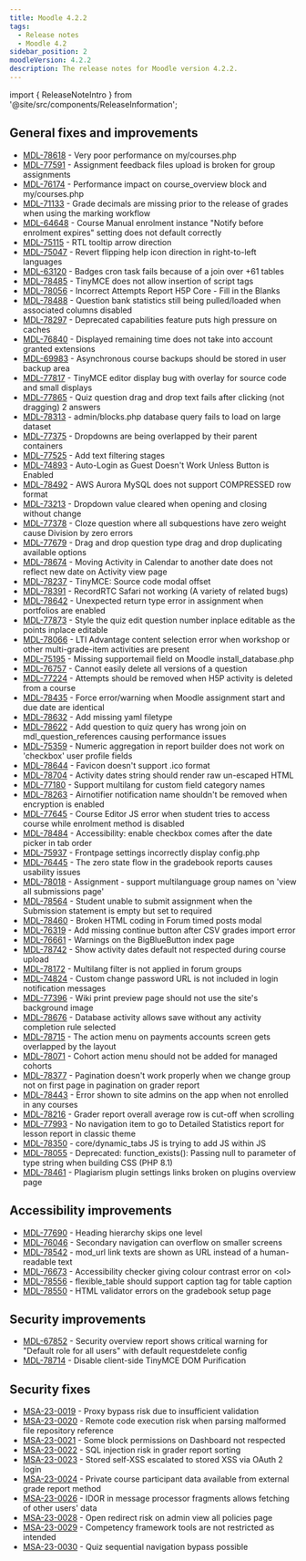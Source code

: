 ```yaml
---
title: Moodle 4.2.2
tags:
  - Release notes
  - Moodle 4.2
sidebar_position: 2
moodleVersion: 4.2.2
description: The release notes for Moodle version 4.2.2.
---
```


import { ReleaseNoteIntro } from '@site/src/components/ReleaseInformation';

<ReleaseNoteIntro releaseName={frontMatter.moodleVersion} />

## General fixes and improvements
<!-- cspell:disable -->
- [MDL-78618](https://tracker.moodle.org/browse/MDL-78618) - Very poor performance on my/courses.php
- [MDL-77591](https://tracker.moodle.org/browse/MDL-77591) - Assignment feedback files upload is broken for group assignments
- [MDL-76174](https://tracker.moodle.org/browse/MDL-76174) - Performance impact on course_overview block and my/courses.php
- [MDL-71133](https://tracker.moodle.org/browse/MDL-71133) - Grade decimals are missing prior to the release of grades when using the marking workflow
- [MDL-64648](https://tracker.moodle.org/browse/MDL-64648) - Course Manual enrolment instance "Notify before enrolment expires" setting does not default correctly
- [MDL-75115](https://tracker.moodle.org/browse/MDL-75115) - RTL tooltip arrow direction
- [MDL-75047](https://tracker.moodle.org/browse/MDL-75047) -  Revert flipping help icon direction in right-to-left languages
- [MDL-63120](https://tracker.moodle.org/browse/MDL-63120) - Badges cron task fails because of a join over +61 tables
- [MDL-78485](https://tracker.moodle.org/browse/MDL-78485) - TinyMCE does not allow insertion of script tags
- [MDL-78056](https://tracker.moodle.org/browse/MDL-78056) - Incorrect Attempts Report H5P Core - Fill in the Blanks
- [MDL-78488](https://tracker.moodle.org/browse/MDL-78488) - Question bank statistics still being pulled/loaded when associated columns disabled
- [MDL-78297](https://tracker.moodle.org/browse/MDL-78297) - Deprecated capabilities feature puts high pressure on caches
- [MDL-76840](https://tracker.moodle.org/browse/MDL-76840) - Displayed remaining time does not take into account granted extensions
- [MDL-69983](https://tracker.moodle.org/browse/MDL-69983) - Asynchronous course backups should be stored in user backup area
- [MDL-77817](https://tracker.moodle.org/browse/MDL-77817) - TinyMCE editor display bug with overlay for source code and small displays
- [MDL-77865](https://tracker.moodle.org/browse/MDL-77865) - Quiz question drag and drop text fails after clicking (not dragging) 2 answers
- [MDL-78313](https://tracker.moodle.org/browse/MDL-78313) - admin/blocks.php database query fails to load on large dataset
- [MDL-77375](https://tracker.moodle.org/browse/MDL-77375) - Dropdowns are being overlapped by their parent containers
- [MDL-77525](https://tracker.moodle.org/browse/MDL-77525) - Add text filtering stages
- [MDL-74893](https://tracker.moodle.org/browse/MDL-74893) - Auto-Login as Guest Doesn't Work Unless Button is Enabled
- [MDL-78492](https://tracker.moodle.org/browse/MDL-78492) - AWS Aurora MySQL does not support COMPRESSED row format
- [MDL-73213](https://tracker.moodle.org/browse/MDL-73213) - Dropdown value cleared when opening and closing without change
- [MDL-77378](https://tracker.moodle.org/browse/MDL-77378) - Cloze question where all subquestions have zero weight cause Division by zero errors
- [MDL-77679](https://tracker.moodle.org/browse/MDL-77679) - Drag and drop question type drag and drop duplicating available options
- [MDL-78674](https://tracker.moodle.org/browse/MDL-78674) - Moving Activity  in Calendar to another date does not reflect new date on Activity view page
- [MDL-78237](https://tracker.moodle.org/browse/MDL-78237) - TinyMCE: Source code modal offset
- [MDL-78391](https://tracker.moodle.org/browse/MDL-78391) - RecordRTC Safari not working (A variety of related bugs)
- [MDL-78642](https://tracker.moodle.org/browse/MDL-78642) - Unexpected return type error in assignment when portfolios are enabled
- [MDL-77873](https://tracker.moodle.org/browse/MDL-77873) - Style the quiz edit question number inplace editable as the points inplace editable
- [MDL-78066](https://tracker.moodle.org/browse/MDL-78066) - LTI Advantage content selection error when workshop or other multi-grade-item activities are present
- [MDL-75195](https://tracker.moodle.org/browse/MDL-75195) - Missing supportemail field on Moodle install_database.php
- [MDL-76757](https://tracker.moodle.org/browse/MDL-76757) - Cannot easily delete all versions of a question
- [MDL-77224](https://tracker.moodle.org/browse/MDL-77224) - Attempts should be removed when H5P activity is deleted from a course
- [MDL-78435](https://tracker.moodle.org/browse/MDL-78435) - Force error/warning when Moodle assignment start and due date are identical
- [MDL-78632](https://tracker.moodle.org/browse/MDL-78632) - Add missing yaml filetype
- [MDL-78622](https://tracker.moodle.org/browse/MDL-78622) - Add question to quiz query has wrong join on mdl_question_references causing performance issues
- [MDL-75359](https://tracker.moodle.org/browse/MDL-75359) - Numeric aggregation in report builder does not work on 'checkbox' user profile fields
- [MDL-78644](https://tracker.moodle.org/browse/MDL-78644) - Favicon doesn't support .ico format
- [MDL-78704](https://tracker.moodle.org/browse/MDL-78704) - Activity dates string should render raw un-escaped HTML
- [MDL-77180](https://tracker.moodle.org/browse/MDL-77180) - Support multilang for custom field category names
- [MDL-78263](https://tracker.moodle.org/browse/MDL-78263) - Airnotifier notification name shouldn't be removed when encryption is enabled
- [MDL-77645](https://tracker.moodle.org/browse/MDL-77645) - Course Editor JS error when student tries to access course while enrolment method is disabled
- [MDL-78484](https://tracker.moodle.org/browse/MDL-78484) - Accessibility: enable checkbox comes after the date picker in tab order
- [MDL-75937](https://tracker.moodle.org/browse/MDL-75937) - Frontpage settings incorrectly display config.php
- [MDL-76445](https://tracker.moodle.org/browse/MDL-76445) - The zero state flow in the gradebook reports causes usability issues
- [MDL-78018](https://tracker.moodle.org/browse/MDL-78018) - Assignment - support multilanguage group names on 'view all submissions page'
- [MDL-78564](https://tracker.moodle.org/browse/MDL-78564) - Student unable to submit assignment when the Submission statement is empty but set to required
- [MDL-78460](https://tracker.moodle.org/browse/MDL-78460) - Broken HTML coding in Forum timed posts modal
- [MDL-76319](https://tracker.moodle.org/browse/MDL-76319) - Add missing continue button after CSV grades import error
- [MDL-76661](https://tracker.moodle.org/browse/MDL-76661) - Warnings on the BigBlueButton index page
- [MDL-78742](https://tracker.moodle.org/browse/MDL-78742) - Show activity dates default not respected during course upload
- [MDL-78172](https://tracker.moodle.org/browse/MDL-78172) - Multilang filter is not applied in forum groups
- [MDL-74824](https://tracker.moodle.org/browse/MDL-74824) - Custom change password URL is not included in login notification messages
- [MDL-77396](https://tracker.moodle.org/browse/MDL-77396) - Wiki print preview page should not use the site's background image
- [MDL-78676](https://tracker.moodle.org/browse/MDL-78676) - Database activity allows save without any activity completion rule selected
- [MDL-78715](https://tracker.moodle.org/browse/MDL-78715) - The action menu on payments accounts screen gets overlapped by the layout
- [MDL-78071](https://tracker.moodle.org/browse/MDL-78071) - Cohort action menu should not be added for managed cohorts
- [MDL-78377](https://tracker.moodle.org/browse/MDL-78377) - Pagination doesn't work properly when we change group not on first page in pagination on grader report
- [MDL-78443](https://tracker.moodle.org/browse/MDL-78443) - Error shown to site admins on the app when not enrolled in any courses
- [MDL-78216](https://tracker.moodle.org/browse/MDL-78216) - Grader report overall average row is cut-off when scrolling
- [MDL-77993](https://tracker.moodle.org/browse/MDL-77993) - No navigation item to go to Detailed Statistics report for lesson report in classic theme
- [MDL-78350](https://tracker.moodle.org/browse/MDL-78350) - core/dynamic_tabs JS is trying to add JS within JS
- [MDL-78055](https://tracker.moodle.org/browse/MDL-78055) - Deprecated: function_exists(): Passing null to parameter of type string when building CSS (PHP 8.1)
- [MDL-78461](https://tracker.moodle.org/browse/MDL-78461) - Plagiarism plugin settings links broken on plugins overview page
<!-- cspell:enable -->

## Accessibility improvements
<!-- cspell:disable -->
- [MDL-77690](https://tracker.moodle.org/browse/MDL-77690) - Heading hierarchy skips one level
- [MDL-76046](https://tracker.moodle.org/browse/MDL-76046) - Secondary navigation can overflow on smaller screens
- [MDL-78542](https://tracker.moodle.org/browse/MDL-78542) - mod_url link texts are shown as URL instead of a human-readable text
- [MDL-76673](https://tracker.moodle.org/browse/MDL-76673) - Accessibility checker giving colour contrast error on &lt;ol&gt;
- [MDL-78556](https://tracker.moodle.org/browse/MDL-78556) - flexible_table should support caption tag for table caption
- [MDL-78550](https://tracker.moodle.org/browse/MDL-78550) - HTML validator errors on the gradebook setup page
<!-- cspell:enable -->

## Security improvements
<!-- cspell:disable -->
- [MDL-67852](https://tracker.moodle.org/browse/MDL-67852) - Security overview report shows critical warning for "Default role for all users" with default requestdelete config
- [MDL-78714](https://tracker.moodle.org/browse/MDL-78714) - Disable client-side TinyMCE DOM Purification
<!-- cspell:enable -->

## Security fixes
<!-- cspell:disable -->
- [MSA-23-0019](https://moodle.org/mod/forum/discuss.php?d=449640) - Proxy bypass risk due to insufficient validation
- [MSA-23-0020](https://moodle.org/mod/forum/discuss.php?d=449641) - Remote code execution risk when parsing malformed file repository reference
- [MSA-23-0021](https://moodle.org/mod/forum/discuss.php?d=449642) - Some block permissions on Dashboard not respected
- [MSA-23-0022](https://moodle.org/mod/forum/discuss.php?d=449643) - SQL injection risk in grader report sorting
- [MSA-23-0023](https://moodle.org/mod/forum/discuss.php?d=449644) - Stored self-XSS escalated to stored XSS via OAuth 2 login
- [MSA-23-0024](https://moodle.org/mod/forum/discuss.php?d=449645) - Private course participant data available from external grade report method
- [MSA-23-0026](https://moodle.org/mod/forum/discuss.php?d=449647) - IDOR in message processor fragments allows fetching of other users' data
- [MSA-23-0028](https://moodle.org/mod/forum/discuss.php?d=449649) - Open redirect risk on admin view all policies page
- [MSA-23-0029](https://moodle.org/mod/forum/discuss.php?d=449650) - Competency framework tools are not restricted as intended
- [MSA-23-0030](https://moodle.org/mod/forum/discuss.php?d=449651) - Quiz sequential navigation bypass possible
<!-- cspell:enable -->
